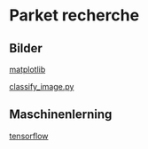 # Parket recherche
## Bilder

[matplotlib](https://matplotlib.org/)

[classify_image.py](https://github.com/atong01/Imagenet-Tensorflow/blob/master/classify_image.py)


## Maschinenlerning

[tensorflow](https://www.tensorflow.org/learn)